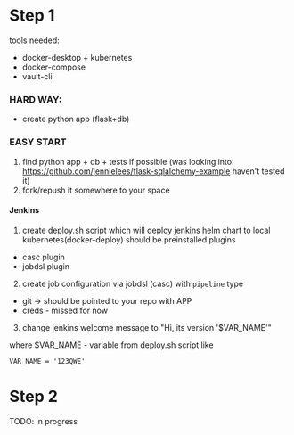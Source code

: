 # Step 1

tools needed:
* docker-desktop + kubernetes
* docker-compose
* vault-cli


### HARD WAY:
* create python app (flask+db)

### EASY START
1. find python app + db + tests if possible (was looking into: https://github.com/jennielees/flask-sqlalchemy-example  haven't tested it)
2. fork/repush it somewhere to your space

#### Jenkins

1. create deploy.sh script which will deploy jenkins helm chart to local kubernetes(docker-deploy)
should be preinstalled plugins
* casc plugin
* jobdsl plugin

2. create job configuration via jobdsl (casc) with `pipeline` type
* git -> should be pointed to your repo with APP
* creds - missed for now

3. change jenkins welcome message to "Hi, its version '$VAR_NAME'"

where $VAR_NAME - variable from deploy.sh script like

```
VAR_NAME = '123QWE'
```



# Step 2

TODO: in progress


